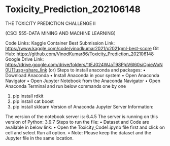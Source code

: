 # Toxicity_Prediction_202106148
THE TOXICITY PREDICTION CHALLENGE II

(CSCI 555-DATA MINING AND MACHINE LEARNING)

Code Links:
Kaggle Container Best Submission Link: 
https://www.kaggle.com/code/vinodkumar2021/x2021gml-best-score
Git Hub:
https://github.com/VinodKumar86/Toxicity_Prediction_202106148
Google Drive Link: https://drive.google.com/drive/folders/1tEJ024WJaT98PlpV6l60siCpieWxN0U1?usp=share_link
(or)
Steps to install anaconda and packages:
•	Download Anaconda
•	Install Anaconda in your system
•	Open Anaconda Navigator
•	Open Jupyter Notebook from the Anaconda Navigator
•	Open Anaconda Terminal and run below commands one by one
1.	pip install rdkit 
2.	pip install cat boost
3.	pip install sklearn
Version of Anaconda Jupyter Server Information:

The version of the notebook server is: 6.4.5
The server is running on this version of Python: 3.9.7
Steps to run the file:
•	Dataset and Code are available in below link:
•	Open the Toxicity_Code1.ipynb file first and click on cell and select Run all option.
•	Note: Please keep the dataset and the Jupyter file in the same location.

